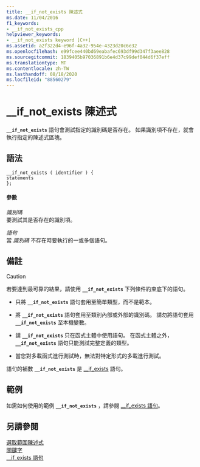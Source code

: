 ```yaml
---
title: __if_not_exists 陳述式
ms.date: 11/04/2016
f1_keywords:
- __if_not_exists_cpp
helpviewer_keywords:
- __if_not_exists keyword [C++]
ms.assetid: a2f322d4-e96f-4a32-954e-4323d20c6e32
ms.openlocfilehash: e99fcee440bd69eabafec693df99d347f3aee828
ms.sourcegitcommit: 1839405b97036891b6e4d37c99def044d6f37eff
ms.translationtype: MT
ms.contentlocale: zh-TW
ms.lasthandoff: 08/18/2020
ms.locfileid: "88560279"
---
```

# <a name="__if_not_exists-statement"></a>__if_not_exists 陳述式

**`__if_not_exists`** 語句會測試指定的識別碼是否存在。 如果識別項不存在，就會執行指定的陳述式區塊。

## <a name="syntax"></a>語法

```
__if_not_exists ( identifier ) {
statements
};
```

#### <a name="parameters"></a>參數

*識別碼*\
要測試其是否存在的識別項。

*語句*\
當 *識別碼* 不存在時要執行的一或多個語句。

## <a name="remarks"></a>備註

> [!CAUTION]
> 若要達到最可靠的結果，請使用 **`__if_not_exists`** 下列條件約束底下的語句。

- 只將 **`__if_not_exists`** 語句套用至簡單類型，而不是範本。

- 將 **`__if_not_exists`** 語句套用至類別內部或外部的識別碼。 請勿將語句套用 **`__if_not_exists`** 至本機變數。

- 請 **`__if_not_exists`** 只在函式主體中使用語句。 在函式主體之外， **`__if_not_exists`** 語句只能測試完整定義的類型。

- 當您對多載函式進行測試時，無法對特定形式的多載進行測試。

語句的補數 **`__if_not_exists`** 是 [__if_exists](../cpp/if-exists-statement.md) 語句。

## <a name="example"></a>範例

如需如何使用的範例 **`__if_not_exists`** ，請參閱 [__if_exists 語句](../cpp/if-exists-statement.md)。

## <a name="see-also"></a>另請參閱

[選取範圍陳述式](../cpp/selection-statements-cpp.md)<br/>
[關鍵字](../cpp/keywords-cpp.md)<br/>
[__if_exists 語句](../cpp/if-exists-statement.md)
